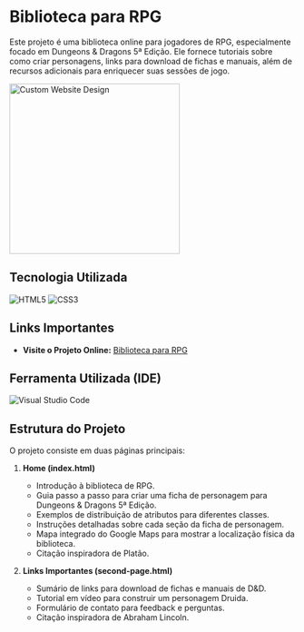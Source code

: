 # Biblioteca para RPG

Este projeto é uma biblioteca online para jogadores de RPG, especialmente focado em Dungeons & Dragons 5ª Edição. Ele fornece tutoriais sobre como criar personagens, links para download de fichas e manuais, além de recursos adicionais para enriquecer suas sessões de jogo.

<img src="https://ashiqurtech.com/cnt-ashtech/uploads/2021/07/Custom-Website-Design.png" alt="Custom Website Design" width="300" />

## Tecnologia Utilizada

![HTML5](https://img.shields.io/badge/html5-%23E34F26.svg?style=for-the-badge&logo=html5&logoColor=white)
![CSS3](https://img.shields.io/badge/css3-%231572B6.svg?style=for-the-badge&logo=css3&logoColor=white)

## Links Importantes

- **Visite o Projeto Online:** [Biblioteca para RPG](https://wallacymenezes.github.io/Pratica-html/)


## Ferramenta Utilizada (IDE)

![Visual Studio Code](https://img.shields.io/badge/Visual%20Studio%20Code-0078d7.svg?style=for-the-badge&logo=visual-studio-code&logoColor=white)

## Estrutura do Projeto

O projeto consiste em duas páginas principais:

1. **Home (index.html)**
    - Introdução à biblioteca de RPG.
    - Guia passo a passo para criar uma ficha de personagem para Dungeons & Dragons 5ª Edição.
    - Exemplos de distribuição de atributos para diferentes classes.
    - Instruções detalhadas sobre cada seção da ficha de personagem.
    - Mapa integrado do Google Maps para mostrar a localização física da biblioteca.
    - Citação inspiradora de Platão.

2. **Links Importantes (second-page.html)**
    - Sumário de links para download de fichas e manuais de D&D.
    - Tutorial em vídeo para construir um personagem Druida.
    - Formulário de contato para feedback e perguntas.
    - Citação inspiradora de Abraham Lincoln.